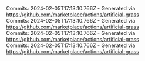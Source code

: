 Commits: 2024-02-05T17:13:10.766Z - Generated via https://github.com/marketplace/actions/artificial-grass
<br>
Commits: 2024-02-05T17:13:10.766Z - Generated via https://github.com/marketplace/actions/artificial-grass
<br>
Commits: 2024-02-05T17:13:10.766Z - Generated via https://github.com/marketplace/actions/artificial-grass
<br>
Commits: 2024-02-05T17:13:10.766Z - Generated via https://github.com/marketplace/actions/artificial-grass
<br>
